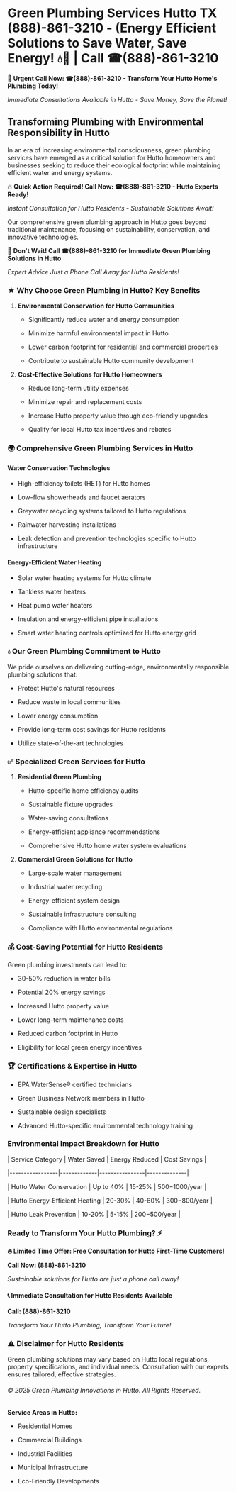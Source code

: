# Green Plumbing Services Hutto TX (888)-861-3210 - (Energy Efficient Solutions to Save Water, Save Energy! 💧🌿 | Call ☎(888)-861-3210

🚨 **Urgent Call Now: ☎(888)-861-3210 - Transform Your Hutto Home's Plumbing Today!**
*Immediate Consultations Available in Hutto - Save Money, Save the Planet!*

## Transforming Plumbing with Environmental Responsibility in Hutto

In an era of increasing environmental consciousness, green plumbing services have emerged as a critical solution for Hutto homeowners and businesses seeking to reduce their ecological footprint while maintaining efficient water and energy systems. 

🔥 **Quick Action Required! Call Now: ☎(888)-861-3210 - Hutto Experts Ready!**
*Instant Consultation for Hutto Residents - Sustainable Solutions Await!*

Our comprehensive green plumbing approach in Hutto goes beyond traditional maintenance, focusing on sustainability, conservation, and innovative technologies.

🚨 **Don't Wait! Call ☎(888)-861-3210 for Immediate Green Plumbing Solutions in Hutto**
*Expert Advice Just a Phone Call Away for Hutto Residents!*

### ★ Why Choose Green Plumbing in Hutto? Key Benefits

1. **Environmental Conservation for Hutto Communities** 
   - Significantly reduce water and energy consumption
   - Minimize harmful environmental impact in Hutto
   - Lower carbon footprint for residential and commercial properties
   - Contribute to sustainable Hutto community development

2. **Cost-Effective Solutions for Hutto Homeowners** 
   - Reduce long-term utility expenses
   - Minimize repair and replacement costs
   - Increase Hutto property value through eco-friendly upgrades
   - Qualify for local Hutto tax incentives and rebates

### 🌍 Comprehensive Green Plumbing Services in Hutto

#### Water Conservation Technologies
- High-efficiency toilets (HET) for Hutto homes
- Low-flow showerheads and faucet aerators
- Greywater recycling systems tailored to Hutto regulations
- Rainwater harvesting installations
- Leak detection and prevention technologies specific to Hutto infrastructure

#### Energy-Efficient Water Heating
- Solar water heating systems for Hutto climate
- Tankless water heaters
- Heat pump water heaters
- Insulation and energy-efficient pipe installations
- Smart water heating controls optimized for Hutto energy grid

### 💧 Our Green Plumbing Commitment to Hutto

We pride ourselves on delivering cutting-edge, environmentally responsible plumbing solutions that:
- Protect Hutto's natural resources
- Reduce waste in local communities
- Lower energy consumption
- Provide long-term cost savings for Hutto residents
- Utilize state-of-the-art technologies

### ✅ Specialized Green Services for Hutto

1. **Residential Green Plumbing**
   - Hutto-specific home efficiency audits
   - Sustainable fixture upgrades
   - Water-saving consultations
   - Energy-efficient appliance recommendations
   - Comprehensive Hutto home water system evaluations

2. **Commercial Green Solutions for Hutto**
   - Large-scale water management
   - Industrial water recycling
   - Energy-efficient system design
   - Sustainable infrastructure consulting
   - Compliance with Hutto environmental regulations

### 💰 Cost-Saving Potential for Hutto Residents

Green plumbing investments can lead to:
- 30-50% reduction in water bills
- Potential 20% energy savings
- Increased Hutto property value
- Lower long-term maintenance costs
- Reduced carbon footprint in Hutto
- Eligibility for local green energy incentives

### 🏆 Certifications & Expertise in Hutto

- EPA WaterSense® certified technicians
- Green Business Network members in Hutto
- Sustainable design specialists
- Advanced Hutto-specific environmental technology training

### Environmental Impact Breakdown for Hutto

| Service Category | Water Saved | Energy Reduced | Cost Savings |
|-----------------|-------------|----------------|--------------|
| Hutto Water Conservation | Up to 40% | 15-25% | $500-$1000/year |
| Hutto Energy-Efficient Heating | 20-30% | 40-60% | $300-$800/year |
| Hutto Leak Prevention | 10-20% | 5-15% | $200-$500/year |

### Ready to Transform Your Hutto Plumbing? ⚡

**🔥 Limited Time Offer: Free Consultation for Hutto First-Time Customers!**

**Call Now: (888)-861-3210**
*Sustainable solutions for Hutto are just a phone call away!*

#### 📞 Immediate Consultation for Hutto Residents Available

**Call: (888)-861-3210**
*Transform Your Hutto Plumbing, Transform Your Future!*

### ⚠️ Disclaimer for Hutto Residents

Green plumbing solutions may vary based on Hutto local regulations, property specifications, and individual needs. Consultation with our experts ensures tailored, effective strategies.

###### © 2025 Green Plumbing Innovations in Hutto. All Rights Reserved.

**Service Areas in Hutto:** 
- Residential Homes
- Commercial Buildings
- Industrial Facilities
- Municipal Infrastructure
- Eco-Friendly Developments